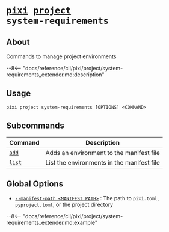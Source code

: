 # <code>[pixi](../../pixi.md) [project](../project.md) system-requirements</code>

## About
Commands to manage project environments

--8<-- "docs/reference/cli/pixi/project/system-requirements_extender.md:description"

## Usage
```
pixi project system-requirements [OPTIONS] <COMMAND>
```

## Subcommands
| Command | Description |
|---------|-------------|
| [`add`](add) | Adds an environment to the manifest file |
| [`list`](list) | List the environments in the manifest file |


## Global Options
- <a id="arg---manifest-path" href="#arg---manifest-path">`--manifest-path <MANIFEST_PATH>`</a>
:  The path to `pixi.toml`, `pyproject.toml`, or the project directory

--8<-- "docs/reference/cli/pixi/project/system-requirements_extender.md:example"
